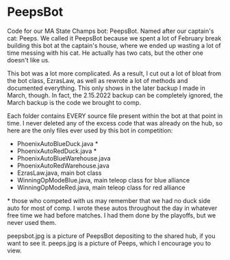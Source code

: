 # PeepsBot

Code for our MA State Champs bot: PeepsBot.  Named after our captain's cat: Peeps.  We called it PeepsBot because we spent a lot of February break building this bot at the captain's house, where we ended up wasting a lot of time messing with his cat.  He actually has two cats, but the other one doesn't like us.

This bot was a lot more complicated.  As a result, I cut out a lot of bloat from the bot class, EzrasLaw, as well as rewrote a lot of methods and documented everything.  This only shows in the later backup I made in March, though.  In fact, the 2.15.2022 backup can be completely ignored, the March backup is the code we brought to comp.

Each folder contains EVERY source file present within the bot at that point in time.  I never deleted any of the excess code that was already on the hub, so here are the only files ever used by this bot in competition:

- PhoenixAutoBlueDuck.java \*
- PhoenixAutoRedDuck.java \*
- PhoenixAutoBlueWarehouse.java
- PhoenixAutoRedWarehouse.java
- EzrasLaw.java, main bot class
- WinningOpModeBlue.java, main teleop class for blue alliance
- WinningOpModeRed.java, main teleop class for red alliance

\* those who competed with us may remember that we had no duck side auto for most of comp.  I wrote these autos throughout the day in whatever free time we had before matches.  I had them done by the playoffs, but we never used them.

peepsbot.jpg is a picture of PeepsBot depositing to the shared hub, if you want to see it.
peeps.jpg is a picture of Peeps, which I encourage you to view.